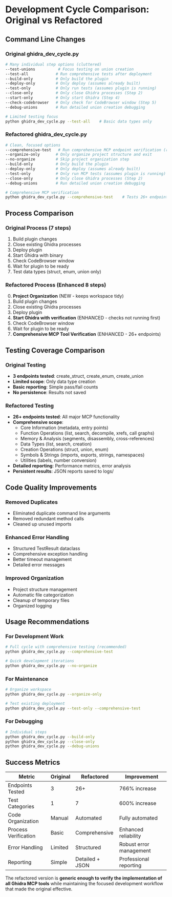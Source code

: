 # Development Cycle Comparison: Original vs Refactored

## Command Line Changes

### Original ghidra_dev_cycle.py
```bash
# Many individual step options (cluttered)
--test-unions          # Focus testing on union creation  
--test-all            # Run comprehensive tests after deployment
--build-only          # Only build the plugin
--deploy-only         # Only deploy (assumes already built)
--test-only           # Only run tests (assumes plugin is running)
--close-only          # Only close Ghidra processes (Step 2)
--start-only          # Only start Ghidra (Step 4)  
--check-codebrowser   # Only check for CodeBrowser window (Step 5)
--debug-unions        # Run detailed union creation debugging

# Limited testing focus
python ghidra_dev_cycle.py --test-all    # Basic data types only
```

### Refactored ghidra_dev_cycle.py
```bash
# Clean, focused options
--comprehensive-test   # Run comprehensive MCP endpoint verification (recommended)
--organize-only       # Only organize project structure and exit
--no-organize         # Skip project organization step
--build-only          # Only build the plugin
--deploy-only         # Only deploy (assumes already built)
--test-only           # Only run MCP tests (assumes plugin is running)
--close-only          # Only close Ghidra processes (Step 2)
--debug-unions        # Run detailed union creation debugging

# Comprehensive MCP verification
python ghidra_dev_cycle.py --comprehensive-test    # Tests 26+ endpoints!
```

## Process Comparison

### Original Process (7 steps)
1. Build plugin changes
2. Close existing Ghidra processes  
3. Deploy plugin
4. Start Ghidra with binary
5. Check CodeBrowser window
6. Wait for plugin to be ready
7. Test data types (struct, enum, union only)

### Refactored Process (Enhanced 8 steps)
0. **Project Organization** (NEW - keeps workspace tidy)
1. Build plugin changes
2. Close existing Ghidra processes
3. Deploy plugin  
4. **Start Ghidra with verification** (ENHANCED - checks not running first)
5. Check CodeBrowser window
6. Wait for plugin to be ready
7. **Comprehensive MCP Tool Verification** (ENHANCED - 26+ endpoints)

## Testing Coverage Comparison

### Original Testing
- **3 endpoints tested**: create_struct, create_enum, create_union
- **Limited scope**: Only data type creation
- **Basic reporting**: Simple pass/fail counts
- **No persistence**: Results not saved

### Refactored Testing  
- **26+ endpoints tested**: All major MCP functionality
- **Comprehensive scope**: 
  - Core Information (metadata, entry points)
  - Function Operations (list, search, decompile, xrefs, call graphs)
  - Memory & Analysis (segments, disassembly, cross-references)  
  - Data Types (list, search, creation)
  - Creation Operations (struct, union, enum)
  - Symbols & Strings (imports, exports, strings, namespaces)
  - Utilities (labels, number conversion)
- **Detailed reporting**: Performance metrics, error analysis
- **Persistent results**: JSON reports saved to logs/

## Code Quality Improvements

### Removed Duplicates
- Eliminated duplicate command line arguments
- Removed redundant method calls
- Cleaned up unused imports

### Enhanced Error Handling
- Structured TestResult dataclass
- Comprehensive exception handling
- Better timeout management
- Detailed error messages

### Improved Organization
- Project structure management
- Automatic file categorization
- Cleanup of temporary files
- Organized logging

## Usage Recommendations

### For Development Work
```bash
# Full cycle with comprehensive testing (recommended)
python ghidra_dev_cycle.py --comprehensive-test

# Quick development iterations
python ghidra_dev_cycle.py --no-organize
```

### For Maintenance
```bash
# Organize workspace
python ghidra_dev_cycle.py --organize-only

# Test existing deployment
python ghidra_dev_cycle.py --test-only --comprehensive-test
```

### For Debugging
```bash
# Individual steps
python ghidra_dev_cycle.py --build-only
python ghidra_dev_cycle.py --close-only
python ghidra_dev_cycle.py --debug-unions
```

## Success Metrics

| Metric | Original | Refactored | Improvement |
|--------|----------|------------|-------------|
| Endpoints Tested | 3 | 26+ | 766% increase |
| Test Categories | 1 | 7 | 600% increase |  
| Code Organization | Manual | Automated | Fully automated |
| Process Verification | Basic | Comprehensive | Enhanced reliability |
| Error Handling | Limited | Structured | Robust error management |
| Reporting | Simple | Detailed + JSON | Professional reporting |

The refactored version is **generic enough to verify the implementation of all Ghidra MCP tools** while maintaining the focused development workflow that made the original effective.
